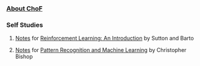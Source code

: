 ### [About ChoF](aboutme.html)

### Self Studies

1. [Notes](https://github.com/chofchof/reinforcement-learning-an-introduction) for [Reinforcement Learning: An Introduction](http://incompleteideas.net/book/the-book-2nd.html) by Sutton and Barto

2. [Notes](https://github.com/chofchof/PRML) for [Pattern Recognition and Machine Learning](https://www.microsoft.com/en-us/research/people/cmbishop/#!prml-book) by Christopher Bishop
